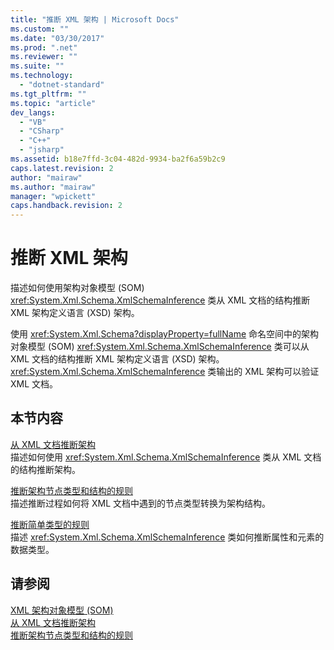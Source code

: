 ```yaml
---
title: "推断 XML 架构 | Microsoft Docs"
ms.custom: ""
ms.date: "03/30/2017"
ms.prod: ".net"
ms.reviewer: ""
ms.suite: ""
ms.technology: 
  - "dotnet-standard"
ms.tgt_pltfrm: ""
ms.topic: "article"
dev_langs: 
  - "VB"
  - "CSharp"
  - "C++"
  - "jsharp"
ms.assetid: b18e7ffd-3c04-482d-9934-ba2f6a59b2c9
caps.latest.revision: 2
author: "mairaw"
ms.author: "mairaw"
manager: "wpickett"
caps.handback.revision: 2
---
```

# 推断 XML 架构
描述如何使用架构对象模型 \(SOM\) <xref:System.Xml.Schema.XmlSchemaInference> 类从 XML 文档的结构推断 XML 架构定义语言 \(XSD\) 架构。  
  
 使用 <xref:System.Xml.Schema?displayProperty=fullName> 命名空间中的架构对象模型 \(SOM\) <xref:System.Xml.Schema.XmlSchemaInference> 类可以从 XML 文档的结构推断 XML 架构定义语言 \(XSD\) 架构。  <xref:System.Xml.Schema.XmlSchemaInference> 类输出的 XML 架构可以验证 XML 文档。  
  
## 本节内容  
 [从 XML 文档推断架构](../../../../docs/standard/data/xml/inferring-schemas-from-xml-documents.md)  
 描述如何使用 <xref:System.Xml.Schema.XmlSchemaInference> 类从 XML 文档的结构推断架构。  
  
 [推断架构节点类型和结构的规则](../../../../docs/standard/data/xml/rules-for-inferring-schema-node-types-and-structure.md)  
 描述推断过程如何将 XML 文档中遇到的节点类型转换为架构结构。  
  
 [推断简单类型的规则](../../../../docs/standard/data/xml/rules-for-inferring-simple-types.md)  
 描述 <xref:System.Xml.Schema.XmlSchemaInference> 类如何推断属性和元素的数据类型。  
  
## 请参阅  
 [XML 架构对象模型 \(SOM\)](../../../../docs/standard/data/xml/xml-schema-object-model-som.md)   
 [从 XML 文档推断架构](../../../../docs/standard/data/xml/inferring-schemas-from-xml-documents.md)   
 [推断架构节点类型和结构的规则](../../../../docs/standard/data/xml/rules-for-inferring-schema-node-types-and-structure.md)